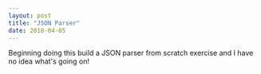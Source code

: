 ```yaml
---
layout: post
title: "JSON Parser"
date: 2018-04-05
---
```


Beginning doing this build a JSON parser from scratch exercise and I have no idea what's going on! 